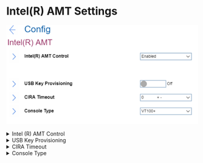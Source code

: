 # Intel(R) AMT Settings #
![](./img/intelramt.png)

<details><summary>Intel (R) AMT Control</summary>
One of 3 possible options:

1.	**Enabled** - Intel (R) Active Management Technology Control is enabled. Default.
2.	Disabled - Intel (R) ATM Control is disabled.
3.	Permanently Disabled - can be selected only once and permanently turns off Intel (R) ATM Control. Additional confirmation for this action will be required because it cannot be undone.

    **Attention**. If ‘Permanently Disabled’ is selected, then it will be impossible to turn back on Intel (R) AMT Control. 

| WMI Setting name | Values |
|:---|:---|
| AMTControl |  |
</details>

<details><summary>USB Key Provisioning</summary>
Active only when ‘Intel (R) ATM Control’ has value ‘Enabled’.
One of 2 possible states:

1.	**Off** - disables USB key provisioning. Default.
2.	On - enables USB key provisioning. 
 

| WMI Setting name | Values |
|:---|:---|
| USBKeyProvisioning |  |
</details>

<details><summary>CIRA Timeout</summary>
The option to define timeout for Client Initiated Remote Access connection to be established.<br>
The value is in seconds and can be varied from 1 to 254. <br>
0 and 255 have special meaning and described below:

* **0** - use the default timeout of 60 seconds. Default.
* 255 - wait until the connection succeeds. 

| WMI Setting name | Values |
|:---|:---|
| Not available via WMI |  |
</details>

<details><summary>Console Type</summary>
One of 4 possible options to enable a specified console type:

1.	**VT100+** - Adds function keys F5 to F14. Default.
2.	VT100 
3.	VT-UTF8 - Adds function key F8
4.	PC ANSI

**Note**. This console type must match the Intel AMT remote console.

| WMI Setting name | Values |
|:---|:---|
| Not available via WMI |  |
</details>